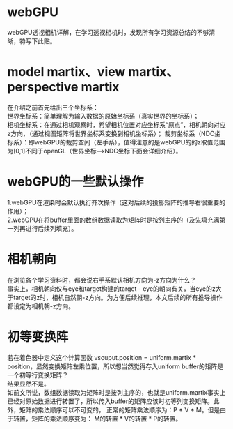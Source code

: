 # webGPU
webGPU透视相机详解，在学习透视相机时，发现所有学习资源总结的不够清晰，特写下此贴。
# model martix、view martix、perspective martix
在介绍之前首先给出三个坐标系：  
世界坐标系：简单理解为输入数据的原始坐标系（真实世界的坐标系）；  
相机坐标系：在通过相机观察时，希望相机位置对应坐标系“原点”，相机朝向对应z方向，（通过视图矩阵将世界坐标系变换到相机坐标系）；
裁剪坐标系（NDC坐标系）：即webGPU的裁剪空间（左手系），值得注意的是webGPU的的z取值范围为[0,1]不同于openGL（世界坐标-->NDC坐标下面会详细介绍）。
# webGPU的一些默认操作
1.webGPU在渲染时会默认执行齐次操作（这对后续的投影矩阵的推导右很重要的作用）；  
2.webGPU在将buffer里面的数组数据读取为矩阵时是按列主序的（及先填充满第一列再进行后续列填充）。
# 相机朝向
在浏览各个学习资料时，都会说右手系默认相机方向为-z方向为什么？  
事实上，相机朝向仅与eye和target构建的target - eye的朝向有关，当eye的z大于target的z时，相机自然朝-z方向。为方便后续推理，本文后续的所有推导操作都设定为相机朝-z方向。
# 初等变换阵
若在着色器中定义这个计算函数 vsouput.position = uniform.martix * position，显然变换矩阵左乘位置，所以想当然觉得存入uniform buffer的矩阵是一个初等行变换矩阵？  
结果显然不是。  
如前文所说，数组数据读取为矩阵时是按列主序的，也就是uniform.martix事实上已经对原始数据进行转置了，所以传入buffer的矩阵应该时初等列变换矩阵。此外，矩阵的乘法顺序可以不可变的，
正常的矩阵乘法顺序为：P * V * M。但是由于转置，矩阵的乘法顺序变为： M的转置 * V的转置 * P的转置。

